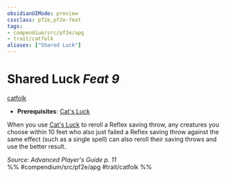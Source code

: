 ```yaml
---
obsidianUIMode: preview
cssclass: pf2e,pf2e-feat
tags:
- compendium/src/pf2e/apg
- trait/catfolk
aliases: ["Shared Luck"]
---
```

# Shared Luck  *Feat 9*  
[catfolk](rules/traits/catfolk-b1.md "Catfolk Ancestry & Heritage Trait")  

- **Prerequisites**: [Cat's Luck](compendium/feats/cats-luck-apg.md)

When you use [Cat's Luck](compendium/feats/cats-luck-apg.md) to reroll a Reflex saving throw, any creatures you choose within 10 feet who also just failed a Reflex saving throw against the same effect (such as a single spell) can also reroll their saving throws and use the better result.

*Source: Advanced Player's Guide p. 11*  
%% #compendium/src/pf2e/apg #trait/catfolk %%